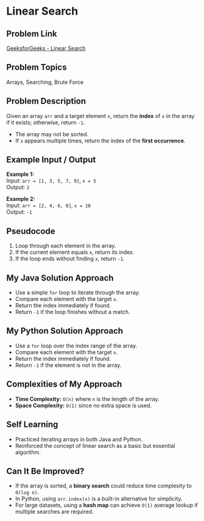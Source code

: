 # Linear Search

## Problem Link
[GeeksforGeeks - Linear Search](https://practice.geeksforgeeks.org/problems/linear-search/1)

## Problem Topics
Arrays, Searching, Brute Force

## Problem Description
Given an array `arr` and a target element `x`, return the **index** of `x` in the array if it exists; otherwise, return `-1`.  
- The array may not be sorted.  
- If `x` appears multiple times, return the index of the **first occurrence**.  

## Example Input / Output
**Example 1:**  
Input: `arr = [1, 3, 5, 7, 9]`, `x = 5`  
Output: `2`  

**Example 2:**  
Input: `arr = [2, 4, 6, 8]`, `x = 10`  
Output: `-1`  

## Pseudocode
1. Loop through each element in the array.  
2. If the current element equals `x`, return its index.  
3. If the loop ends without finding `x`, return `-1`.  

## My Java Solution Approach
- Use a simple `for` loop to iterate through the array.  
- Compare each element with the target `x`.  
- Return the index immediately if found.  
- Return `-1` if the loop finishes without a match.  

## My Python Solution Approach
- Use a `for` loop over the index range of the array.  
- Compare each element with the target `x`.  
- Return the index immediately if found.  
- Return `-1` if the element is not in the array.  

## Complexities of My Approach
- **Time Complexity:** `O(n)` where `n` is the length of the array.  
- **Space Complexity:** `O(1)` since no extra space is used.  

## Self Learning
- Practiced iterating arrays in both Java and Python.  
- Reinforced the concept of linear search as a basic but essential algorithm.  

## Can It Be Improved?
- If the array is sorted, a **binary search** could reduce time complexity to `O(log n)`.  
- In Python, using `arr.index(x)` is a built-in alternative for simplicity.  
- For large datasets, using a **hash map** can achieve `O(1)` average lookup if multiple searches are required.

